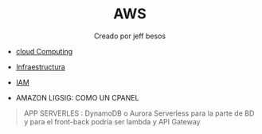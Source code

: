 <h1 align="center"> AWS </h1>

<p align="center"> Creado por jeff besos </p>

- [cloud Computing](cloudComputing.md)
- [Infraestructura](infraestructura.md)
- [IAM](iam.md)


- AMAZON LIGSIG: COMO UN CPANEL
> APP SERVERLES : DynamoDB o Aurora Serverless para la parte de BD y para el front-back podría ser lambda y API Gateway
